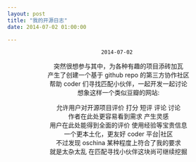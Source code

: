 ```yaml
---
layout: post
title: "我的开源日志"
date: 2014-07-02 01:00:00

---
```

<center>

`2014-07-02 `  

突然很想参与其中，为各种有趣的项目添砖加瓦  
产生了创建一个基于 github repo 的第三方协作社区  
帮助 coder 们寻找匹配小伙伴，一起开发一起讨论  
想象这样一个类似豆瓣的网站:  

允许用户对开源项目评价 打分 短评 评论 讨论  
作者在此处更容易看到需求 产生灵感  
用户在此处能得到全面的评价 使用经验等宝贵信息  
一个更本土化，更友好 coder 平台|社区  
不过发现 oschina 某种程度上符合了我的要求  
就是太杂太乱 在匹配寻找小伙伴这块尚可继续挖掘   

</center>   


 
